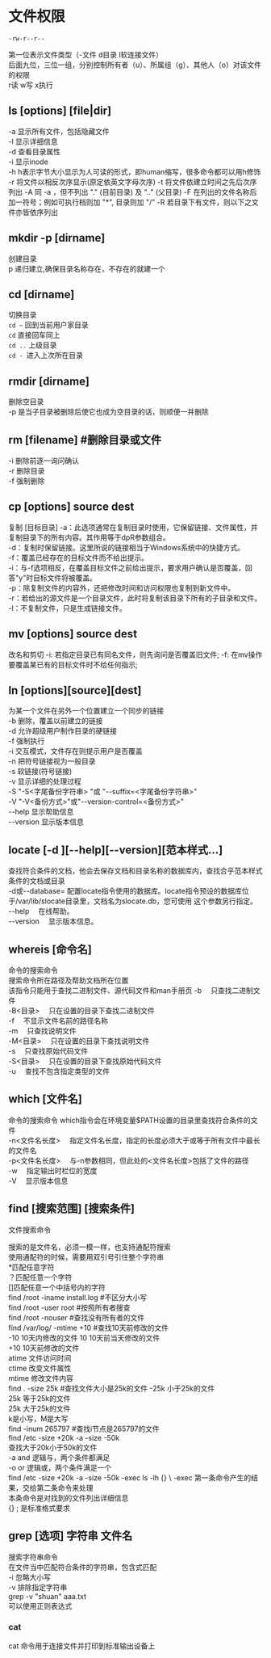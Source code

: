 

# 文件权限

```
-rw-r--r--
```

第一位表示文件类型（-文件 d目录 l软连接文件）   
后面九位，三位一组，分别控制所有者（u）、所属组（g）、其他人（o）对该文件的权限   
r读 w写 x执行


## ls [options] [file|dir]

-a 显示所有文件，包括隐藏文件  
-l 显示详细信息  
-d 查看目录属性  
-i 显示inode  
-h h表示字节大小显示为人可读的形式，即human缩写，很多命令都可以用h修饰
-r 将文件以相反次序显示(原定依英文字母次序)
-t 将文件依建立时间之先后次序列出
-A 同 -a ，但不列出 "." (目前目录) 及 ".." (父目录)
-F 在列出的文件名称后加一符号；例如可执行档则加 "*", 目录则加 "/"
-R 若目录下有文件，则以下之文件亦皆依序列出

## mkdir -p [dirname] 
创建目录  
p 递归建立,确保目录名称存在，不存在的就建一个


## cd [dirname] 
切换目录  
```cd ~``` 回到当前用户家目录  
```cd``` 直接回车同上  
```cd ..``` 上级目录  
```cd - ```进入上次所在目录  

## rmdir [dirname] 
删除空目录  
-p 是当子目录被删除后使它也成为空目录的话，则顺便一并删除

## rm [filename]   #删除目录或文件
-i 删除前逐一询问确认  
-r 删除目录  
-f 强制删除

## cp [options] source dest 
复制 [目标目录]
-a：此选项通常在复制目录时使用，它保留链接、文件属性，并复制目录下的所有内容。其作用等于dpR参数组合。  
-d：复制时保留链接。这里所说的链接相当于Windows系统中的快捷方式。  
-f：覆盖已经存在的目标文件而不给出提示。  
-i：与-f选项相反，在覆盖目标文件之前给出提示，要求用户确认是否覆盖，回答"y"时目标文件将被覆盖。  
-p：除复制文件的内容外，还把修改时间和访问权限也复制到新文件中。  
-r：若给出的源文件是一个目录文件，此时将复制该目录下所有的子目录和文件。  
-l：不复制文件，只是生成链接文件。  

## mv [options] source dest
改名和剪切
-i: 若指定目录已有同名文件，则先询问是否覆盖旧文件;
-f: 在mv操作要覆盖某已有的目标文件时不给任何指示;

## ln [options][source][dest]
为某一个文件在另外一个位置建立一个同步的链接  
-b 删除，覆盖以前建立的链接  
-d 允许超级用户制作目录的硬链接  
-f 强制执行  
-i 交互模式，文件存在则提示用户是否覆盖  
-n 把符号链接视为一般目录  
-s 软链接(符号链接)  
-v 显示详细的处理过程  
-S "-S<字尾备份字符串> "或 "--suffix=<字尾备份字符串>"  
-V "-V<备份方式>"或"--version-control=<备份方式>"  
--help 显示帮助信息  
--version 显示版本信息  

## locate [-d ][--help][--version][范本样式...]
查找符合条件的文档，他会去保存文档和目录名称的数据库内，查找合乎范本样式条件的文档或目录  
-d或--database= 配置locate指令使用的数据库。locate指令预设的数据库位于/var/lib/slocate目录里，文档名为slocate.db，您可使用 这个参数另行指定。  
--help 　在线帮助。  
--version 　显示版本信息。  

## whereis [命令名] 
命令的搜索命令  
搜索命令所在路径及帮助文档所在位置  
该指令只能用于查找二进制文件、源代码文件和man手册页
-b 　只查找二进制文件  
-B<目录> 　只在设置的目录下查找二进制文件  
-f 　不显示文件名前的路径名称  
-m 　只查找说明文件  
-M<目录> 　只在设置的目录下查找说明文件  
-s 　只查找原始代码文件  
-S<目录> 　只在设置的目录下查找原始代码文件  
-u 　查找不包含指定类型的文件  

## which [文件名] 
命令的搜索命令
which指令会在环境变量$PATH设置的目录里查找符合条件的文件  
-n<文件名长度> 　指定文件名长度，指定的长度必须大于或等于所有文件中最长的文件名  
-p<文件名长度> 　与-n参数相同，但此处的<文件名长度>包括了文件的路径  
-w 　指定输出时栏位的宽度  
-V 　显示版本信息  

## find [搜索范围] [搜索条件] 
文件搜索命令

搜索的是文件名，必须一模一样，也支持通配符搜索  
使用通配符的时候，需要用双引号引住整个字符串  
*匹配任意字符  
？匹配任意一个字符  
[]匹配任意一个中括号内的字符  
find /root -iname install.log #不区分大小写  
find /root -user root #按照所有者搜查  
find /root -nouser #查找没有所有者的文件  
find /var/log/ -mtime +10 #查找10天前修改的文件  
-10 10天内修改的文件 
10 10天前当天修改的文件  
+10 10天前修改的文件  
atime 文件访问时间  
ctime 改变文件属性  
mtime 修改文件内容  
find . -size 25k #查找文件大小是25k的文件 
-25k 小于25k的文件  
25k 等于25k的文件  
25k 大于25k的文件  
k是小写，M是大写  
find -inum 265797 #查找i节点是265797的文件  
find /etc -size +20k -a -size -50k  
查找大于20k小于50k的文件  
-a and 逻辑与，两个条件都满足  
-o or 逻辑或，两个条件满足一个  
find /etc -size +20k -a -size -50k -exec ls -lh {} \ 
-exec 第一条命令产生的结果，交给第二条命令来处理  
本条命令是对找到的文件列出详细信息  
{} \; 是标准格式要求  


## grep [选项] 字符串 文件名 
搜索字符串命令  
在文件当中匹配符合条件的字符串，包含式匹配  
-i 忽略大小写  
-v 排除指定字符串  
grep -v "shuan" aaa.txt  
可以使用正则表达式  


### cat 

cat 命令用于连接文件并打印到标准输出设备上
